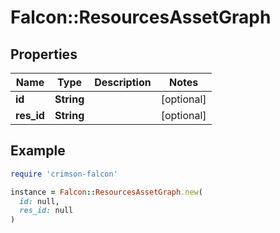 # Falcon::ResourcesAssetGraph

## Properties

| Name | Type | Description | Notes |
| ---- | ---- | ----------- | ----- |
| **id** | **String** |  | [optional] |
| **res_id** | **String** |  | [optional] |

## Example

```ruby
require 'crimson-falcon'

instance = Falcon::ResourcesAssetGraph.new(
  id: null,
  res_id: null
)
```

